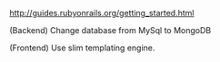http://guides.rubyonrails.org/getting_started.html

(Backend) Change database from MySql to MongoDB

(Frontend) Use slim templating engine.
